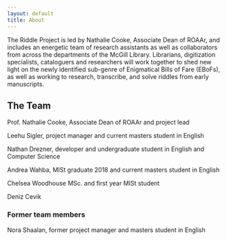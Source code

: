 ```yaml
---
layout: default
title: About
---
```


The Riddle Project is led by Nathalie Cooke, Associate Dean of ROAAr, and includes an energetic team of research assistants as well as collaborators from across the departments of the McGill Library. Librarians, digitization specialists, cataloguers and researchers will work together to shed new light on the newly identified sub-genre of Enigmatical Bills of Fare (EBoFs), as well as working to research, transcribe, and solve riddles from early manuscripts.

## The Team
Prof. Nathalie Cooke, Associate Dean of ROAAr and project lead

Leehu Sigler, project manager and current masters student in English

Nathan Drezner, developer and undergraduate student in English and Computer Science

Andrea Wahba, MISt graduate 2018 and current masters student in English

Chelsea Woodhouse MSc. and first year MISt student 

Deniz Cevik

### Former team members
Nora Shaalan, former project manager and masters student in English